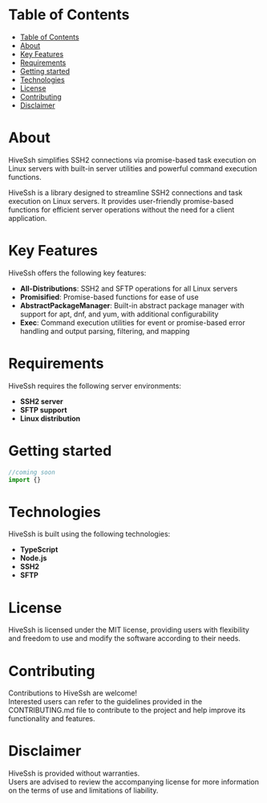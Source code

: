 # Table of Contents
- [Table of Contents](#table-of-contents)
- [About](#about)
- [Key Features](#key-features)
- [Requirements](#requirements)
- [Getting started](#getting-started)
- [Technologies](#technologies)
- [License](#license)
- [Contributing](#contributing)
- [Disclaimer](#disclaimer)

# About
HiveSsh simplifies SSH2 connections via promise-based task execution on Linux servers with built-in server utilities and powerful command execution functions.

HiveSsh is a library designed to streamline SSH2 connections and task execution on Linux servers. It provides user-friendly promise-based functions for efficient server operations without the need for a client application.

# Key Features
HiveSsh offers the following key features:
- __All-Distributions__: SSH2 and SFTP operations for all Linux servers
- __Promisified__: Promise-based functions for ease of use
- __AbstractPackageManager__: Built-in abstract package manager with support for apt, dnf, and yum, with additional configurability
- __Exec__: Command execution utilities for event or promise-based error handling and output parsing, filtering, and mapping

# Requirements
HiveSsh requires the following server environments:
- **SSH2 server**
- **SFTP support**
- **Linux distribution**

# Getting started

```ts
//coming soon
import {}
```

# Technologies
HiveSsh is built using the following technologies:
- **TypeScript**
- **Node.js**
- **SSH2**
- **SFTP**

# License
HiveSsh is licensed under the MIT license, providing users with flexibility and freedom to use and modify the software according to their needs.

# Contributing
Contributions to HiveSsh are welcome!  
Interested users can refer to the guidelines provided in the CONTRIBUTING.md file to contribute to the project and help improve its functionality and features.

# Disclaimer
HiveSsh is provided without warranties.  
Users are advised to review the accompanying license for more information on the terms of use and limitations of liability.
